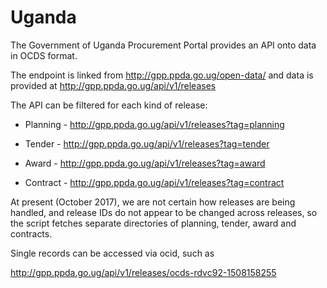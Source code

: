 Uganda
======

The Government of Uganda Procurement Portal provides an API onto data in OCDS format.

The endpoint is linked from http://gpp.ppda.go.ug/open-data/ and data is provided at http://gpp.ppda.go.ug/api/v1/releases

The API can be filtered for each kind of release:

* Planning - http://gpp.ppda.go.ug/api/v1/releases?tag=planning

* Tender - http://gpp.ppda.go.ug/api/v1/releases?tag=tender

* Award - http://gpp.ppda.go.ug/api/v1/releases?tag=award

* Contract - http://gpp.ppda.go.ug/api/v1/releases?tag=contract

At present (October 2017), we are not certain how releases are being handled, and release IDs do not appear to be changed across releases, so the script fetches separate directories of planning, tender, award and contracts.

Single records can be accessed via ocid, such as 

http://gpp.ppda.go.ug/api/v1/releases/ocds-rdvc92-1508158255


